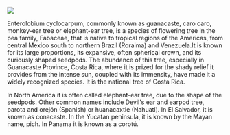 <a href="https://juncture-digital.org"><img src="https://juncture-digital.org/images/ve-button.png"></a>

<param ve-config 
       title="Parota Essay"
       author="Diana Heredia-Lopez"
       banner="https://upload.wikimedia.org/wikipedia/commons/thumb/e/e8/Enterolobium_cyclocarpum%2C_Singapore.jpg/1920px-Enterolobium_cyclocarpum%2C_Singapore.jpg" 
       layout="vertical">
       
Enterolobium cyclocarpum, commonly known as guanacaste, caro caro, monkey-ear tree or elephant-ear tree, is a species of flowering tree in the pea family, Fabaceae, that is native to tropical regions of the Americas, from central Mexico south to northern Brazil (Roraima) and Venezuela.It is known for its large proportions, its expansive, often spherical crown, and its curiously shaped seedpods. The abundance of this tree, especially in Guanacaste Province, Costa Rica, where it is prized for the shady relief it provides from the intense sun, coupled with its immensity, have made it a widely recognized species. It is the national tree of Costa Rica.

In North America it is often called elephant-ear tree, due to the shape of the seedpods. Other common names include Devil's ear and earpod tree, parota and orejón (Spanish) or huanacaxtle (Nahuatl). In El Salvador, it is known as conacaste. In the Yucatan peninsula, it is known by the Mayan name, pich. In Panama it is known as a corotú. 
